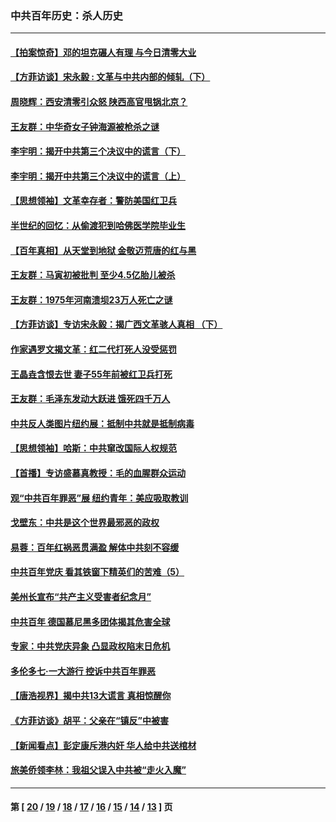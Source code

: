 ### 中共百年历史：杀人历史
---
#### [【拍案惊奇】邓的坦克碾人有理 与今日清零大业](../../pages/nf1176106/n13729574.md?06250430) 
#### [【方菲访谈】宋永毅 : 文革与中共内部的倾轧（下）](../../pages/nf1176106/n13486836.md?06250430) 
#### [周晓辉：西安清零引众怒 陕西高官甩锅北京？](../../pages/nf1176106/n13484627.md?06250430) 
#### [王友群：中华奇女子钟海源被枪杀之谜](../../pages/nf1176106/n13430555.md?06250430) 
#### [李宇明：揭开中共第三个决议中的谎言（下）](../../pages/nf1176106/n13389389.md?06250430) 
#### [李宇明：揭开中共第三个决议中的谎言（上）](../../pages/nf1176106/n13388697.md?06250430) 
#### [【思想领袖】文革幸存者：警防美国红卫兵](../../pages/nf1176106/n13339289.md?06250430) 
#### [半世纪的回忆：从偷渡犯到哈佛医学院毕业生](../../pages/nf1176106/n13345328.md?06250430) 
#### [【百年真相】从天堂到地狱 金敬迈荒唐的红与黑](../../pages/nf1176106/n13336995.md?06250430) 
#### [王友群：马寅初被批判 至少4.5亿胎儿被杀](../../pages/nf1176106/n13260313.md?06250430) 
#### [王友群：1975年河南溃坝23万人死亡之谜](../../pages/nf1176106/n13231576.md?06250430) 
#### [【方菲访谈】专访宋永毅：揭广西文革骇人真相 （下）](../../pages/nf1176106/n13209074.md?06250430) 
#### [作家遇罗文揭文革：红二代打死人没受惩罚](../../pages/nf1176106/n13205254.md?06250430) 
#### [王晶垚含恨去世 妻子55年前被红卫兵打死](../../pages/nf1176106/n13203590.md?06250430) 
#### [王友群：毛泽东发动大跃进 饿死四千万人](../../pages/nf1176106/n13177158.md?06250430) 
#### [中共反人类图片纽约展：抵制中共就是抵制病毒](../../pages/nf1176106/n13115371.md?06250430) 
#### [【思想领袖】哈斯：中共窜改国际人权规范](../../pages/nf1176106/n13053647.md?06250430) 
#### [【首播】专访盛慕真教授：毛的血腥群众运动](../../pages/nf1176106/n13091782.md?06250430) 
#### [观“中共百年罪恶”展 纽约青年：美应吸取教训](../../pages/nf1176106/n13085246.md?06250430) 
#### [戈壁东：中共是这个世界最邪恶的政权](../../pages/nf1176106/n13085641.md?06250430) 
#### [易蓉：百年红祸恶贯满盈 解体中共刻不容缓](../../pages/nf1176106/n13084455.md?06250430) 
#### [中共百年党庆 看其铁窗下精英们的苦难（5）](../../pages/nf1176106/n13076766.md?06250430) 
#### [美州长宣布“共产主义受害者纪念月”](../../pages/nf1176106/n13074024.md?06250430) 
#### [中共百年 德国慕尼黑多团体揭其危害全球](../../pages/nf1176106/n13068873.md?06250430) 
#### [专家：中共党庆异象 凸显政权陷末日危机](../../pages/nf1176106/n13067084.md?06250430) 
#### [多伦多七·一大游行 控诉中共百年罪恶](../../pages/nf1176106/n13062043.md?06250430) 
#### [【唐浩视界】揭中共13大谎言 真相惊醒你](../../pages/nf1176106/n13065208.md?06250430) 
#### [《方菲访谈》胡平：父亲在“镇反”中被害](../../pages/nf1176106/n13064114.md?06250430) 
#### [【新闻看点】彭定康斥港内奸 华人给中共送棺材](../../pages/nf1176106/n13064230.md?06250430) 
#### [旅美侨领李林：我祖父误入中共被“走火入魔”](../../pages/nf1176106/n13062777.md?06250430) 

---
#### 第 [ [20](./20.md?06250430) / [19](./19.md?06250430) / [18](./18.md?06250430) / [17](./17.md?06250430) / [16](./16.md?06250430) / [15](./15.md?06250430) / [14](./14.md?06250430) / [13](./13.md?06250430) ] 页
